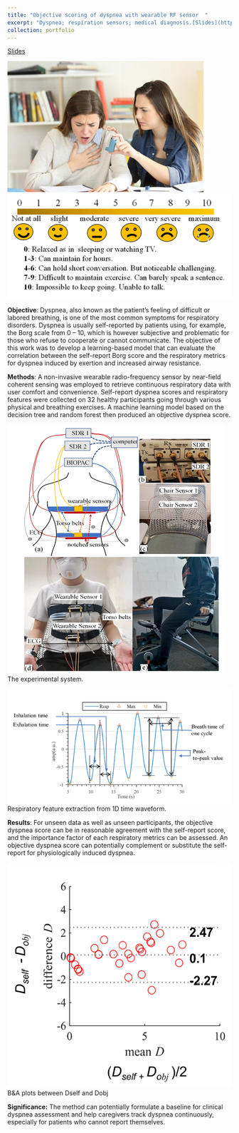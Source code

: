 ```yaml
---
title: "Objective scoring of dyspnea with wearable RF sensor  "
excerpt: "Dyspnea; respiration sensors; medical diagnosis.[Slides](http://zijingzhang1997.github.io/files/dyspnea/dyspnea_intro.pdf) <br/><img src='/images/dyspnea/GIF.gif'><br/><img src='/images/dyspnea/pic0.png'>"
collection: portfolio
---
```

[Slides](http://zijingzhang1997.github.io/files/dyspnea/dyspnea_intro.pdf)

<img src='/images/dyspnea/pic2.png'>  <br/>
<img src='/images/dyspnea/pic4.png'>  <br/>

**Objective**: Dyspnea, also known as the patient’s feeling of difficult or labored breathing, is one of the most common symptoms for respiratory disorders. Dyspnea is usually self-reported by patients using, for example, the Borg scale from 0 – 10, which is however subjective and problematic for those who refuse to cooperate or cannot communicate. The objective of this work was to develop a learning-based model that can evaluate the correlation between the self-report Borg score and the respiratory metrics for dyspnea induced by exertion and increased airway resistance. 


**Methods**: A non-invasive wearable radio-frequency sensor by near-field coherent sensing was employed to retrieve continuous respiratory data with user comfort and convenience. Self-report dyspnea scores and respiratory features were collected on 32 healthy participants going through various physical and breathing exercises. A machine learning model based on the decision tree and random forest then produced an objective dyspnea score.

<img src='/images/dyspnea/pic1.png'>  <br/>
The experimental system.

<img src='/images/dyspnea/pic3.png'>  <br/>
Respiratory feature extraction from 1D time waveform.


**Results**: For unseen data as well as unseen participants, the objective dyspnea score can be in reasonable agreement with the self-report score, and the importance factor of each respiratory metrics can be assessed.  An objective dyspnea score can potentially complement or substitute the self-report for physiologically induced dyspnea. 

<img src='/images/dyspnea/pic5.png'>  <br/>
B&A plots between Dself  and Dobj


**Significance:** The method can potentially formulate a baseline for clinical dyspnea assessment and help caregivers track dyspnea continuously, especially for patients who cannot report themselves.
